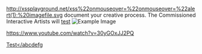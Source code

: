 http://xssplayground.net/xss%22onmouseover=%22onmouseover=%22alert(1);%20imagefile.svg
document your creative process. The Commissioned Interactive Artists will
<a href='javascript:alert(1)'>test</a>
![Example Image](../project_images/cover.jpg?raw=true "Example Image")

https://www.youtube.com/watch?v=30yGOxJJ2PQ

<a href="javascript:vbscript:%0b%0a/**/;//:http://www.google.com/?=%0a/**/javascript:%0a/*oleeeeeeeeeeeeeee*/alert(/Troll/);">Test</abcdefg<a>

